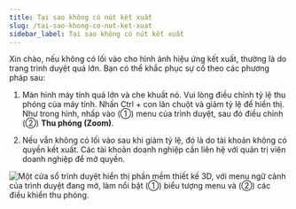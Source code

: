 ```yaml
---
title: Tại sao không có nút kết xuất
slug: /tai-sao-khong-co-nut-ket-xuat
sidebar_label: Tại sao không có nút kết xuất
---
```


Xin chào, nếu không có lối vào cho hình ảnh hiệu ứng kết xuất, thường là do trang trình duyệt quá lớn. Bạn có thể khắc phục sự cố theo các phương pháp sau:

1. Màn hình máy tính quá lớn và che khuất nó. Vui lòng điều chỉnh tỷ lệ thu phóng của máy tính. Nhấn Ctrl + con lăn chuột và giảm tỷ lệ để hiển thị. Như trong hình, nhấp vào (①) menu của trình duyệt, sau đó điều chỉnh (②) **Thu phóng (Zoom)**.

2. Nếu vẫn không có lối vào sau khi giảm tỷ lệ, đó là do tài khoản không có quyền kết xuất. Các tài khoản doanh nghiệp cần liên hệ với quản trị viên doanh nghiệp để mở quyền.

![Một cửa sổ trình duyệt hiển thị phần mềm thiết kế 3D, với menu ngữ cảnh của trình duyệt đang mở, làm nổi bật (①) biểu tượng menu và (②) các điều khiển thu phóng.](https://storage.googleapis.com/jegavn_kb/images/59c0d198-4ef0-4505-9e95-03a198dc7072.png)